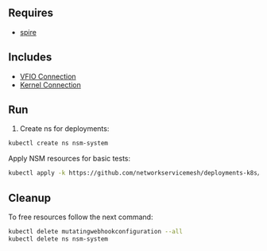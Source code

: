 ## Requires

- [spire](../spire)

## Includes

- [VFIO Connection](../use-cases/Vfio2Noop)
- [Kernel Connection](../use-cases/SriovKernel2Noop)

## Run

1. Create ns for deployments:
```bash
kubectl create ns nsm-system
```

Apply NSM resources for basic tests:
```bash
kubectl apply -k https://github.com/networkservicemesh/deployments-k8s/examples/sriov?ref=05721cc5a8a4a98c593f3c31fa840aeab312719f
```

## Cleanup

To free resources follow the next command:
```bash
kubectl delete mutatingwebhookconfiguration --all
kubectl delete ns nsm-system
```

